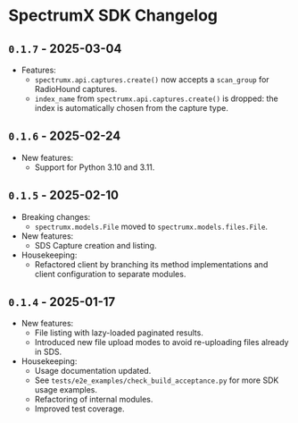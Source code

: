 # SpectrumX SDK Changelog

## `0.1.7` - 2025-03-04

+ Features:
    + `spectrumx.api.captures.create()` now accepts a `scan_group` for RadioHound captures.
    + `index_name` from `spectrumx.api.captures.create()` is dropped: the index is automatically chosen from the capture type.

## `0.1.6` - 2025-02-24

+ New features:
    + Support for Python 3.10 and 3.11.

## `0.1.5` - 2025-02-10

+ Breaking changes:
    + `spectrumx.models.File` moved to `spectrumx.models.files.File`.
+ New features:
    + SDS Capture creation and listing.
+ Housekeeping:
    + Refactored client by branching its method implementations and client configuration to separate modules.

## `0.1.4` - 2025-01-17

+ New features:
    + File listing with lazy-loaded paginated results.
    + Introduced new file upload modes to avoid re-uploading files already in SDS.
+ Housekeeping:
    + Usage documentation updated.
    + See `tests/e2e_examples/check_build_acceptance.py` for more SDK usage examples.
    + Refactoring of internal modules.
    + Improved test coverage.
